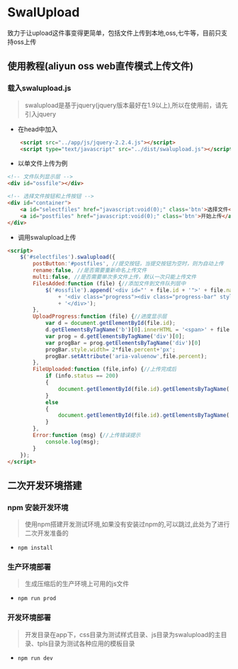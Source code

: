 # SwalUpload
致力于让upload这件事变得更简单，包括文件上传到本地,oss,七牛等，目前只支持oss上传

## 使用教程(aliyun oss web直传模式上传文件)

### 载入swalupload.js
> swalupload是基于jquery(jquery版本最好在1.9以上),所以在使用前，请先引入jquery

* 在head中加入
```html
    <script src="../app/js/jquery-2.2.4.js"></script>
    <script type="text/javascript" src="../dist/swalupload.js"></script>
```
* 以单文件上传为例
```html
<!-- 文件队列显示层 -->
<div id="ossfile"></div>

<!-- 选择文件按钮和上传按钮 -->
<div id="container">
    <a id="selectfiles" href="javascript:void(0);" class='btn'>选择文件</a>
    <a id="postfiles" href="javascript:void(0);" class='btn'>开始上传</a>
</div>
```
* 调用swalupload上传
```html
<script>
    $('#selectfiles').swalupload({
        postButton:'#postfiles', //提交按钮，当提交按钮为空时，则为自动上传
        rename:false, //是否需要重新命名上传文件
        multi:false, //是否需要单次多文件上传，默认一次只能上传文件
        FilesAdded:function (file) {//添加文件到文件队列层中
            $('#ossfile').append('<div id="' + file.id + '">' + file.name + ' (' + file.ratio + ')<b></b>'
                + '<div class="progress"><div class="progress-bar" style="width: 0%"></div></div>'
                + '</div>');
        },
        UploadProgress:function (file) {//进度显示层
            var d = document.getElementById(file.id);
            d.getElementsByTagName('b')[0].innerHTML = '<span>' + file.percent + "%</span>";
            var prog = d.getElementsByTagName('div')[0];
            var progBar = prog.getElementsByTagName('div')[0]
            progBar.style.width= 2*file.percent+'px';
            progBar.setAttribute('aria-valuenow',file.percent);
        },
        FileUploaded:function (file,info) {//上传完成后
            if (info.status == 200)
            {
                document.getElementById(file.id).getElementsByTagName('b')[0].innerHTML = 'upload to oss success, object name:' + file.name;
            }
            else
            {
                document.getElementById(file.id).getElementsByTagName('b')[0].innerHTML = info.response;
            }
        },
        Error:function (msg) {//上传错误提示
            console.log(msg);
        }
    });
</script>
```

## 二次开发环境搭建

### npm 安装开发环境
> 使用npm搭建开发测试环境,如果没有安装过npm的,可以跳过,此处为了进行二次开发准备的
- `npm install`

### 生产环境部署
> 生成压缩后的生产环境上可用的js文件
- `npm run prod`

### 开发环境部署
> 开发目录在app下，css目录为测试样式目录、js目录为swalupload的主目录、tpls目录为测试各种应用的模板目录
- `npm run dev`